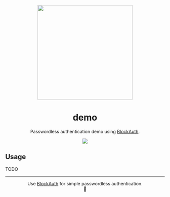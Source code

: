 <p align="center">
  <img 
    src="https://res.cloudinary.com/vidsy/image/upload/v1509658596/circle19_viaray.gif" 
    width="300px"
  >
</p>

<h1 align="center">demo</h1>

<p align="center">
  Passwordless authentication demo using <a href="https://blockauth.cc">BlockAuth</a>.
</p>

<p align="center">
  <a href="https://github.com/blockauth/demo/releases">
    <img src="https://img.shields.io/github/tag/blockauth/demo.svg?style=flat">
  </a>
</p>

## Usage

TODO

---

<p align="center">
  Use <a href="https://blockauth.cc">BlockAuth</a> for simple passwordless authentication.
  <br>
  🔐
</p>